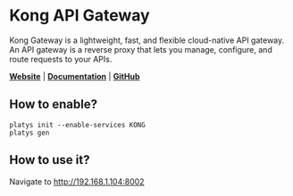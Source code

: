 # Kong API Gateway

Kong Gateway is a lightweight, fast, and flexible cloud-native API gateway. An API gateway is a reverse proxy that lets you manage, configure, and route requests to your APIs.

**[Website](https://konghq.com/products/api-gateway-platform)** | **[Documentation](https://docs.konghq.com/gateway/latest/)** | **[GitHub](https://github.com/Kong/kong)**

## How to enable?

```
platys init --enable-services KONG
platys gen
```

## How to use it?

Navigate to <http://192.168.1.104:8002>